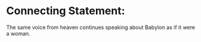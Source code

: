 # Connecting Statement:

The same voice from heaven continues speaking about Babylon as if it were a woman.